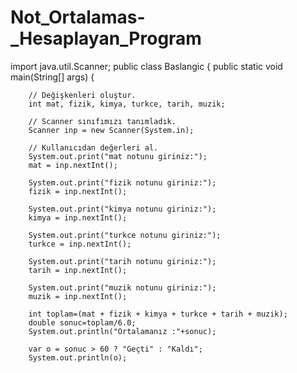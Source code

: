 # Not_Ortalamas-_Hesaplayan_Program
import java.util.Scanner;
public class Baslangic {
    public static void main(String[] args) {

        // Değişkenleri oluştur.
        int mat, fizik, kimya, turkce, tarih, muzik;

        // Scanner sınıfımızı tanımladık.
        Scanner inp = new Scanner(System.in);

        // Kullanıcıdan değerleri al.
        System.out.print("mat notunu giriniz:");
        mat = inp.nextInt();

        System.out.print("fizik notunu giriniz:");
        fizik = inp.nextInt();

        System.out.print("kimya notunu giriniz:");
        kimya = inp.nextInt();

        System.out.print("turkce notunu giriniz:");
        turkce = inp.nextInt();

        System.out.print("tarih notunu giriniz:");
        tarih = inp.nextInt();

        System.out.print("muzik notunu giriniz:");
        muzik = inp.nextInt();

        int toplam=(mat + fizik + kimya + turkce + tarih + muzik);
        double sonuc=toplam/6.0;
        System.out.println("Ortalamanız :"+sonuc);

        var o = sonuc > 60 ? "Geçti" : "Kaldı";
        System.out.println(o);
